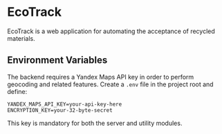 # EcoTrack

EcoTrack is a web application for automating the acceptance of recycled materials.

## Environment Variables

The backend requires a Yandex Maps API key in order to perform geocoding and related features. Create a `.env` file in the project root and define:

```
YANDEX_MAPS_API_KEY=your-api-key-here
ENCRYPTION_KEY=your-32-byte-secret
```

This key is mandatory for both the server and utility modules.
